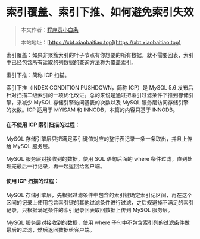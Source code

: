# 索引覆盖、索引下推、如何避免索引失效

> 本文作者：[程序员小白条](https://github.com/luoye6)
>
> 本站地址：[https://xbt.xiaobaitiao.top](https://xbt.xiaobaitiao.top)

索引覆盖：如果非聚簇索引的叶子节点有你想要的所有数据，就不需要回表，索引中已经包含所有读取的列数据的查询方法称为覆盖索引。

索引下推：简称 ICP 扫描。

索引下推（INDEX CONDITION PUSHDOWN，简称 ICP）是 MySQL 5.6 发布后针对扫描二级索引的一项优化改进。总的来说是通过把索引过滤条件下推到存储引擎，来减少 MySQL 存储引擎访问基表的次数以及 MySQL 服务层访问存储引擎的次数。ICP 适用于 MYISAM 和 INNODB，本篇的内容只基于 INNODB。

#### 在不使用 ICP 索引扫描的过程：

MySQL 存储引擎层只把满足索引键值对应的整行表记录一条一条取出，并且上传给 MySQL 服务层。

MySQL 服务层对接收到的数据，使用 SQL 语句后面的 where 条件过滤，直到处理完最后一行记录，再一起返回给客户端。

#### 使用 ICP 扫描的过程：

MySQL 存储引擎层，先根据过滤条件中包含的索引键确定索引记区间，再在这个区间的记录上使用包含索引键的其他过滤条件进行过滤，之后规避掉不满足的索引记录，只根据满足条件的索引记录回表取回数据上传到 MySQL 服务层。

MySQL 服务层对接收到的数据，使用 where 子句中不包含索引列的过滤条件做最后的过滤，然后返回数据给客户端。
